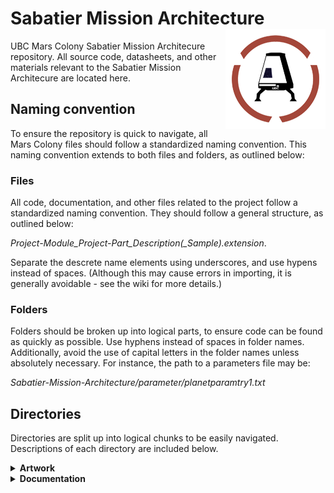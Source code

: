 # Sabatier Mission Architecture <img align="right" src="artwork/ubcmc-logo-transparent_small.png">
UBC Mars Colony Sabatier Mission Architecure repository. All source code, datasheets, and other materials relevant to the Sabatier Mission Architecure are located here.

## Naming convention
To ensure the repository is quick to navigate, all Mars Colony files should follow a standardized naming convention. This naming convention extends to both files and folders, as outlined below:

### Files
All code, documentation, and other files related to the project follow a standardized naming convention. They should follow a general structure, as outlined below:

*Project-Module_Project-Part_Description(_Sample).extension*.

Separate the descrete name elements using underscores, and use hypens instead of spaces. (Although this may cause errors in importing, it is generally avoidable - see the wiki for more details.)

### Folders
Folders should be broken up into logical parts, to ensure code can be found as quickly as possible. Use hyphens instead of spaces in folder names. Additionally, avoid the use of capital letters in the folder names unless absolutely necessary. For instance, the path to a parameters file may be:

*Sabatier-Mission-Architecture/parameter/planetparamtry1.txt*

## Directories
Directories are split up into logical chunks to be easily navigated. Descriptions of each directory are included below.

<details>
<summary><b>Artwork</b></summary>
  Contains all visuals used in the repository. See wiki for information on how to use them.</br>
</details>

<details>
  <summary><b>Documentation</b></summary>
  Contains documentation, datasheets and more for hardware and software used in the project. </br>
</details>


